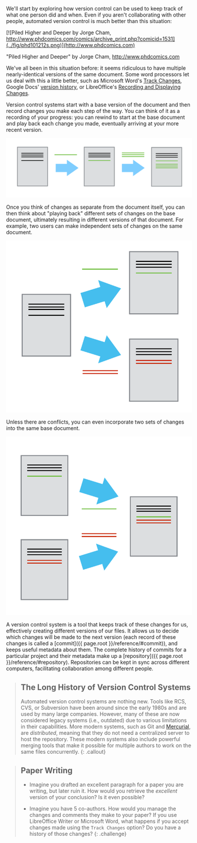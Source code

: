 We'll start by exploring how version control can be used
to keep track of what one person did and when.
Even if you aren't collaborating with other people,
automated version control is much better than this situation:

[![Piled Higher and Deeper by Jorge Cham, http://www.phdcomics.com/comics/archive_print.php?comicid=1531](../fig/phd101212s.png)](http://www.phdcomics.com)

"Piled Higher and Deeper" by Jorge Cham, http://www.phdcomics.com

We've all been in this situation before: it seems ridiculous to have
multiple nearly-identical versions of the same document. Some word
processors let us deal with this a little better, such as Microsoft
Word's [Track Changes](https://support.office.com/en-us/article/Track-changes-in-Word-197ba630-0f5f-4a8e-9a77-3712475e806a), Google Docs' [version
history](https://support.google.com/docs/answer/190843?hl=en), or LibreOffice's [Recording and Displaying Changes](https://help.libreoffice.org/Common/Recording_and_Displaying_Changes).

Version control systems start with a base version of the document and
then record changes you make each step of the way. You can
think of it as a recording of your progress: you can rewind to start at the base
document and play back each change you made, eventually arriving at your
more recent version.

![Changes Are Saved Sequentially](../fig/play-changes.svg)

Once you think of changes as separate from the document itself, you
can then think about "playing back" different sets of changes on the base document, ultimately
resulting in different versions of that document. For example, two users can make independent
sets of changes on the same document.

![Different Versions Can be Saved](../fig/versions.svg)

Unless there are conflicts, you can even incorporate two sets of changes into the same base document.

![Multiple Versions Can be Merged](../fig/merge.svg)

A version control system is a tool that keeps track of these changes for us,
effectively creating different versions of our files. It allows us to
decide which changes will be made to the next version (each record of these changes is called a
[commit]({{ page.root }}/reference/#commit)), and keeps useful metadata about them. The
complete history of commits for a particular project and their metadata make up
a [repository]({{ page.root }}/reference/#repository). Repositories can be kept in sync
across different computers, facilitating collaboration among different people.

> ## The Long History of Version Control Systems
>
> Automated version control systems are nothing new.
> Tools like RCS, CVS, or Subversion have been around since the early 1980s and are used by many large companies.
> However, many of these are now considered legacy systems (i.e., outdated) due to various limitations in their capabilities.
> More modern systems, such as Git and [Mercurial](https://swcarpentry.github.io/hg-novice/),
> are *distributed*, meaning that they do not need a centralized server to host the repository.
> These modern systems also include powerful merging tools that make it possible for multiple authors to work on
> the same files concurrently.
{: .callout}

> ## Paper Writing
>
> *   Imagine you drafted an excellent paragraph for a paper you are writing, but later ruin it. How would you retrieve
>     the *excellent* version of your conclusion? Is it even possible?
>
> *   Imagine you have 5 co-authors. How would you manage the changes and comments they make to your paper?
>     If you use LibreOffice Writer or Microsoft Word, what happens if you accept changes made using the
>     `Track Changes` option? Do you have a history of those changes?
{: .challenge}
